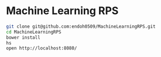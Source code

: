 # Machine Learning RPS

```bash
git clone git@github.com:endoh0509/MachineLearningRPS.git
cd MachineLearningRPS
bower install
hs
open http://localhost:8080/
```
